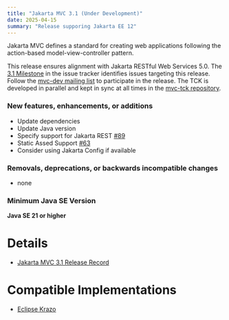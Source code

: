 ```yaml
---
title: "Jakarta MVC 3.1 (Under Development)"
date: 2025-04-15
summary: "Release supporing Jakarta EE 12"
---
```


Jakarta MVC defines a standard for creating web applications following the action-based model-view-controller pattern.

This release ensures alignment with Jakarta RESTful Web Services 5.0. 
The [3.1 Milestone](https://github.com/jakartaee/mvc/milestone/5) in the issue tracker identifies issues targeting this release.
Follow the [mvc-dev mailing list](https://accounts.eclipse.org/mailing-list/mvc-dev) to participate in the release.
The TCK is developed in parallel and kept in sync at all times in the [mvc-tck repository](https://github.com/jakartaee/mvc-tck).

### New features, enhancements, or additions
<!-- List here -->
* Update dependencies
* Update Java version
* Specify support for Jakarta REST [#89](https://github.com/jakartaee/mvc/issues/89)
* Static Assed Support [#63](https://github.com/jakartaee/mvc/issues/63)
* Consider using Jakarta Config if available

### Removals, deprecations, or backwards incompatible changes
<!-- List here -->
* none

### Minimum Java SE Version
<!-- Specify the minimum required Java SE version for this specification -->
**Java SE 21 or higher**

# Details

* [Jakarta MVC 3.1 Release Record](https://projects.eclipse.org/projects/ee4j.mvc/releases/3.1)


# Compatible Implementations
* [Eclipse Krazo](https://github.com/eclipse-ee4j/krazo)
